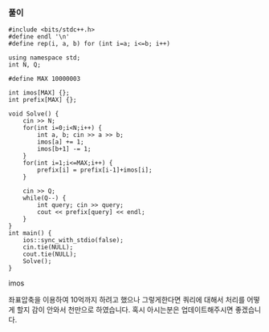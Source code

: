 ### 풀이
```
#include <bits/stdc++.h>
#define endl '\n'
#define rep(i, a, b) for (int i=a; i<=b; i++) 

using namespace std;
int N, Q; 

#define MAX 10000003

int imos[MAX] {};
int prefix[MAX] {};

void Solve() {
    cin >> N;
    for(int i=0;i<N;i++) {
        int a, b; cin >> a >> b;
        imos[a] += 1;
        imos[b+1] -= 1;
    }
    for(int i=1;i<=MAX;i++) {
        prefix[i] = prefix[i-1]+imos[i];
    }

    cin >> Q;
    while(Q--) {
        int query; cin >> query;
        cout << prefix[query] << endl;
    }
}
int main() {
    ios::sync_with_stdio(false);
    cin.tie(NULL);
    cout.tie(NULL);
    Solve();
}
```

imos

좌표압축을 이용하여 10억까지 하려고 했으나 그렇게한다면 쿼리에 대해서 처리를 어떻게 할지 감이 안와서 천만으로 하였습니다.
혹시 아시는분은 업데이트해주시면 좋겠습니다.
